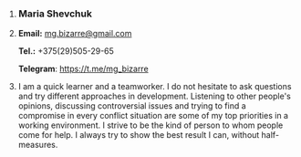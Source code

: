 1. ### Maria Shevchuk
2. **Email:** mg.bizarre@gmail.com

   **Tel.:** +375(29)505-29-65

   **Telegram**: https://t.me/mg_bizarre

3. I am a quick learner and a teamworker. I do not hesitate to ask questions and try different approaches in development. Listening to other people's opinions, discussing controversial issues and trying to find a compromise in every conflict situation are some of my top priorities in a working environment. I strive to be the kind of person to whom people come for help. I always try to show the best result I can, without half-measures.
